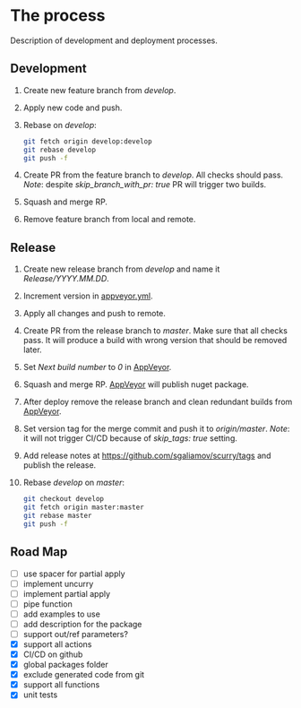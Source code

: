 # The process

Description of development and deployment processes.

## Development

1. Create new feature branch from *develop*.
1. Apply new code and push.
1. Rebase on *develop*:

   ``` bash
   git fetch origin develop:develop
   git rebase develop
   git push -f
   ```

1. Create PR from the feature branch to *develop*. All checks should pass. *Note*: despite *skip_branch_with_pr: true* PR will trigger two builds.
1. Squash and merge RP.
1. Remove feature branch from local and remote.

## Release

1. Create new release branch from *develop* and name it *Release/YYYY.MM.DD*.
1. Increment version in [appveyor.yml](./appveyor.yml).
1. Apply all changes and push to remote.
1. Create PR from the release branch to *master*. Make sure that all checks pass. It will produce a build with wrong version that should be removed later.
1. Set *Next build number* to *0* in [AppVeyor](https://ci.appveyor.com/project/sgaliamov/scurry/settings).
1. Squash and merge RP. [AppVeyor](https://ci.appveyor.com/project/sgaliamov/scurry/deployments) will publish nuget package.
1. After deploy remove the release branch and clean redundant builds from [AppVeyor](https://ci.appveyor.com/project/sgaliamov/scurry/history).
1. Set version tag for the merge commit and push it to *origin/master*. *Note*: it will not trigger CI/CD because of *skip_tags: true* setting.
1. Add release notes at https://github.com/sgaliamov/scurry/tags and publish the release.
1. Rebase *develop* on *master*:

   ``` bash
   git checkout develop
   git fetch origin master:master
   git rebase master
   git push -f
   ```

## Road Map

- [ ] use spacer for partial apply
- [ ] implement uncurry
- [ ] implement partial apply
- [ ] pipe function
- [ ] add examples to use
- [ ] add description for the package
- [ ] support out/ref parameters?
- [x] support all actions
- [x] CI/CD on github
- [x] global packages folder
- [x] exclude generated code from git
- [x] support all functions
- [x] unit tests